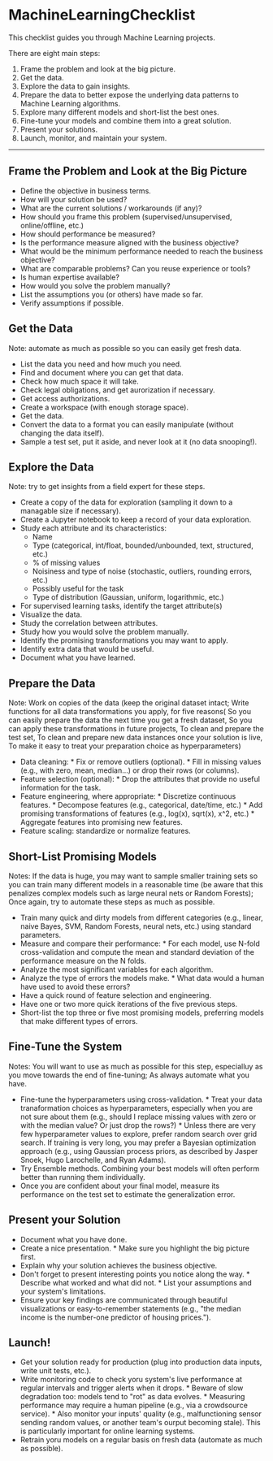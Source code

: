 # MachineLearningChecklist
This checklist guides you through Machine Learning projects.

There are eight main steps:

1. Frame the problem and look at the big picture.
2. Get the data.
3. Explore the data to gain insights.
4. Prepare the data to better expose the underlying data patterns to Machine Learning algorithms.
5. Explore many different models and short-list the best ones.
6. Fine-tune your models and combine them into a great solution.
7. Present your solutions.
8. Launch, monitor, and maintain your system.

---

## Frame the Problem and Look at the Big Picture

* Define the objective in business terms.
* How will your solution be used?
* What are the current solutions / workarounds (if any)?
* How should you frame this problem (supervised/unsupervised, online/offline, etc.)
* How should performance be measured?
* Is the performance measure aligned with the business objective?
* What would be the minimum performance needed to reach the business objective?
* What are comparable problems? Can you reuse experience or tools?
* Is human expertise available?
* How would you solve the problem manually?
* List the assumptions you (or others) have made so far.
* Verify assumptions if possible.

## Get the Data 

Note: automate as much as possible so you can easily get fresh data.

* List the data you need and how much you need.
* Find and document where you can get that data.
* Check how much space it will take.
* Check legal obligations, and get aurorization if necessary.
* Get access authorizations.
* Create a workspace (with enough storage space).
* Get the data.
* Convert the data to a format you can easily manipulate (without changing the data itself).
* Sample a test set, put it aside, and never look at it (no data snooping!).

## Explore the Data 

Note: try to get insights from a field expert for these steps.

* Create a copy of the data for exploration (sampling it down to a managable size if necessary).
* Create a Jupyter notebook to keep a record of your data exploration.
* Study each attribute and its characteristics:
    * Name
    * Type (categorical, int/float, bounded/unbounded, text, structured, etc.)
    * % of missing values
    * Noisiness and type of noise (stochastic, outliers, rounding errors, etc.)
    * Possibly useful for the task
    * Type of distribution (Gaussian, uniform, logarithmic, etc.)
* For supervised learning tasks, identify the target attribute(s)
* Visualize the data.
* Study the correlation between attributes.
* Study how you would solve the problem manually.
* Identify the promising transformations you may want to apply.
* Identify extra data that would be useful.
* Document what you have learned.

## Prepare the Data

Note: Work on copies of the data (keep the original dataset intact; Write functions for all data transformations you apply, for five reasons( So you can easily prepare the data the next time you get a fresh dataset, So you can apply these transformations in future projects, To clean and prepare the test set, To clean and prepare new data instances once your solution is live, To make it easy to treat your preparation choice as hyperparameters)
      
* Data cleaning:
      * Fix or remove outliers (optional).
      * Fill in missing values (e.g., with zero, mean, median...) or drop their rows (or columns).
* Feature selection (optional):
      * Drop the attributes that provide no useful information for the task.
* Feature engineering, where appropriate:
      * Discretize continuous features.
      * Decompose features (e.g., categorical, date/time, etc.)
      * Add promising transformations of features (e.g., log(x), sqrt(x), x^2, etc.)
      * Aggregate features into promising new features.
* Feature scaling: standardize or normalize features.

## Short-List Promising Models

Notes: If the data is huge, you may want to sample smaller training sets so you can train many different models in a reasonable time (be aware that this penalizes complex models such as large neural nets or Random Forests); Once again, try to automate these steps as much as possible.

* Train many quick and dirty models from different categories (e.g., linear, naive Bayes, SVM, Random Forests, neural nets, etc.) using standard parameters.
* Measure and compare their performance:
      * For each model, use N-fold cross-validation and compute the mean and standard deviation of the performance measure on the N folds.
* Analyze the most significant variables for each algorithm.
* Analyze the type of errors the models make.
      * What data would a human have used to avoid these errors?
* Have a quick round of feature selection and engineering.
* Have one or two more quick iterations of the five previous steps.
* Short-list the top three or five most promising models, preferring models that make different types of errors.

## Fine-Tune the System

Notes: You will want to use as much as possible for this step, especialluy as you move towards the end of fine-tuning; As always automate what you have.

* Fine-tune the hyperparameters using cross-validation.
      * Treat your data tranaformation choices as hyperparameters, especially when you are not sure about them (e.g., should  I replace missing values with zero or with the median value? Or just drop the rows?)
      * Unless there are very few hyperparameter values to explore, prefer random search over grid search. If training is very long, you may prefer a Bayesian optimization approach (e.g., using Gaussian process priors, as described by Jasper Snoek, Hugo Larochelle, and Ryan Adams).
* Try Ensemble methods. Combining your best models will often perform better than running them individually.
* Once you are confident about your final model, measure its performance on the test set to estimate the generalization error.

## Present your Solution

* Document what you have done.
* Create a nice presentation.
      * Make sure you highlight the big picture first.
* Explain why your solution achieves the business objective.
* Don't forget to present interesting points you notice along the way.
      * Describe what worked and what did not.
      * List your assumptions and your system's limitations.
* Ensure your key findings are communicated through beautiful visualizations or easy-to-remember statements (e.g., "the median income is the number-one predictor of housing prices.").

## Launch!

* Get your solution ready for production (plug into production data inputs, write unit tests, etc.).
* Write monitoring code to check yoru system's live performance at regular intervals and trigger alerts when it drops.
      * Beware of slow degradation too: models tend to "rot" as data evolves.
      * Measuring performance may require a human pipeline (e.g., via a crowdsource service). 
      * Also monitor your inputs' quality (e.g., malfunctioning sensor sending random values, or another team's ourput becoming stale). This is particularly important for online learning systems.
* Retrain yoru models on a regular basis on fresh data (automate as much as possible).
